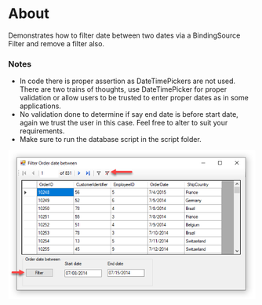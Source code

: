 ﻿# About

Demonstrates how to filter date between two dates via a BindingSource Filter and remove a filter also.

### Notes
- In code there is proper assertion as DateTimePickers are not used. There are two trains of thoughts, use DateTimePicker for proper validation or allow users to be trusted to enter proper dates as in some applications.
- No validation done to determine if say end date is before start date, again we trust the user in this case. Feel free to alter to suit your requirements.
- Make sure to run the database script in the script folder.


![screen](../assets/DateBetweenFilterDataGridView.png)